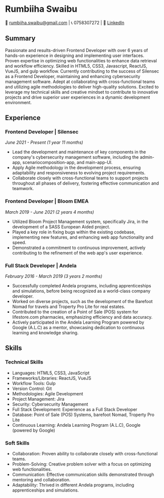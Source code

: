 # Rumbiiha Swaibu
📧 rumbiiha.swaibu@gmail.com | 📞 0758307272 | 💼 [LinkedIn](linkedin.com/in/rumbiiha-swaibu)

## Summary
Passionate and results-driven Frontend Developer with over 6 years of hands-on experience in designing and implementing user interfaces. Proven expertise in optimizing web functionalities to enhance data retrieval and workflow efficiency. Skilled in HTML5, CSS3, Javascript, ReactJS, VueJS, and gulp workflow. Currently contributing to the success of Silensec as a Frontend Developer, maintaining and enhancing cybersecurity management software. Adept at collaborating with cross-functional teams and utilizing agile methodologies to deliver high-quality solutions. Excited to leverage my technical skills and creative mindset to contribute to innovative projects and drive superior user experiences in a dynamic development environment.

## Experience

### Frontend Developer | Silensec
*June 2021 - Present (1 year 11 months)*
- Lead the development and maintenance of key components in the company's cybersecurity management software, including the admin-app, scenariocomposition-app, and main-app-UI.
- Apply Agile methodology in the development process, ensuring adaptability and responsiveness to evolving project requirements.
- Collaborate closely with cross-functional teams to support projects throughout all phases of delivery, fostering effective communication and teamwork.

### Frontend Developer | Bloom EMEA
*March 2019 - June 2021 (2 years 4 months)*
- Utilized Bloom Project Management system, specifically Jira, in the development of a SASS European Aided project.
- Played a key role in fixing bugs within the existing codebase, implementing new features, and enhancing web app functionality and speed.
- Demonstrated a commitment to continuous improvement, actively contributing to the refinement of the web app's user experience.

### Full Stack Developer | Andela
*February 2016 - March 2019 (3 years 2 months)*
- Successfully completed Andela programs, including apprenticeships and simulations, before being recognized as a world-class company developer.
- Worked on diverse projects, such as the development of the Barefoot Nomad for travels and Troperty Pro Lite for real estates.
- Contributed to the creation of a Point of Sale (POS) system for lifestore.com pharmacies, emphasizing efficiency and data accuracy.
- Actively participated in the Andela Learning Program powered by Google (A.L.C) as a mentor, showcasing dedication to continuous learning and knowledge sharing.

## Skills

### Technical Skills
- Languages: HTML5, CSS3, JavaScript
- Frameworks/Libraries: ReactJS, VueJS
- Workflow Tools: Gulp
- Version Control: Git
- Methodologies: Agile Development
- Project Management: Jira
- Security: Cybersecurity Management
- Full Stack Development: Experience as a Full Stack Developer
- Database: Point of Sale (POS) Systems, barefoot Nomad, Troperty Pro Lite
- Continuous Learning: Andela Learning Program (A.L.C), Google (powered by Google)

### Soft Skills
- Collaboration: Proven ability to collaborate closely with cross-functional teams.
- Problem-Solving: Creative problem solver with a focus on optimizing web functionalities.
- Communication: Effective communication skills demonstrated through mentoring and collaboration.
- Adaptability: Thrived in different Andela programs, including apprenticeships and simulations.
